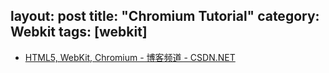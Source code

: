 layout: post
title: "Chromium Tutorial"
category: Webkit
tags: [webkit]
--- 

- [HTML5, WebKit, Chromium - 博客频道 - CSDN.NET](http://blog.csdn.net/milado_nju/article/list/1)